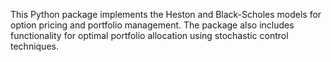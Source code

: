 This Python package implements the Heston and Black-Scholes models for option pricing and portfolio management. The package also includes functionality for optimal portfolio allocation using stochastic control techniques.
